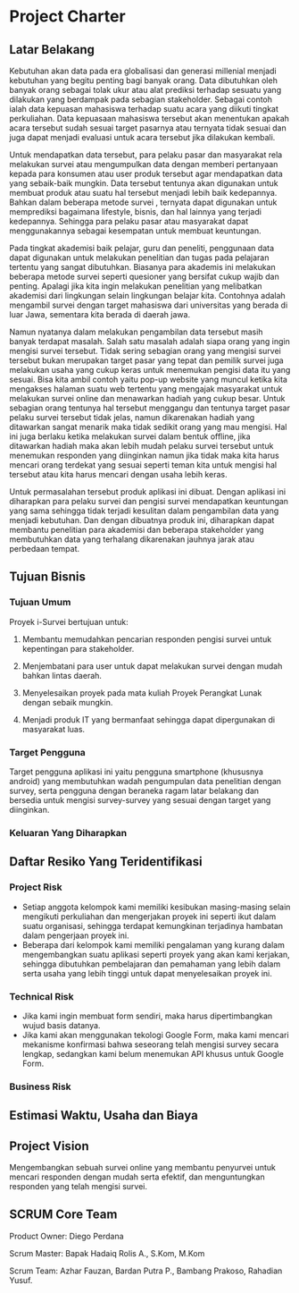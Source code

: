 Project Charter
===============

## Latar Belakang

Kebutuhan akan data pada era globalisasi dan generasi millenial menjadi kebutuhan yang begitu penting bagi banyak orang. Data dibutuhkan oleh banyak orang sebagai tolak ukur atau alat prediksi terhadap sesuatu yang dilakukan yang berdampak pada sebagian stakeholder. Sebagai contoh ialah data kepuasan mahasiswa terhadap suatu acara yang diikuti tingkat perkuliahan. Data kepuasaan mahasiswa tersebut akan menentukan apakah acara tersebut sudah sesuai target pasarnya atau ternyata tidak sesuai dan juga dapat menjadi evaluasi untuk acara tersebut jika dilakukan kembali.

Untuk mendapatkan data tersebut, para pelaku pasar dan masyarakat rela melakukan survei atau mengumpulkan data dengan memberi pertanyaan kepada para konsumen atau user produk tersebut agar mendapatkan data yang sebaik-baik mungkin. Data tersebut tentunya akan digunakan untuk membuat produk atau suatu hal tersebut menjadi lebih baik kedepannya. Bahkan dalam beberapa metode survei , ternyata dapat digunakan untuk memprediksi bagaimana lifestyle, bisnis, dan hal lainnya yang terjadi kedepannya. Sehingga para pelaku pasar atau masyarakat dapat menggunakannya sebagai kesempatan untuk membuat keuntungan.

Pada tingkat akademisi baik pelajar, guru dan peneliti, penggunaan data dapat digunakan untuk melakukan penelitian dan tugas pada pelajaran tertentu yang sangat dibutuhkan. Biasanya para akademis ini melakukan beberapa metode survei seperti quesioner yang bersifat cukup wajib dan penting. Apalagi jika kita ingin melakukan penelitian yang melibatkan akademisi dari lingkungan selain lingkungan belajar kita. Contohnya adalah mengambil survei dengan target mahasiswa dari universitas yang berada di luar Jawa, sementara kita berada di daerah jawa.

Namun nyatanya dalam melakukan pengambilan data tersebut masih banyak terdapat masalah. Salah satu masalah adalah siapa orang yang ingin mengisi survei tersebut. Tidak sering sebagian orang yang mengisi survei tersebut bukan merupakan target pasar yang tepat dan pemilik survei juga melakukan usaha yang cukup keras untuk menemukan pengisi data itu yang sesuai. Bisa kita ambil contoh yaitu pop-up website yang muncul ketika kita mengakses halaman suatu web tertentu yang mengajak masyarakat untuk melakukan survei online dan menawarkan hadiah yang cukup besar. Untuk sebagian orang tentunya hal tersebut menggangu dan tentunya target pasar pelaku survei tersebut tidak jelas, namun dikarenakan hadiah yang ditawarkan sangat menarik maka tidak sedikit orang yang mau mengisi. Hal ini juga berlaku ketika melakukan survei dalam bentuk offline, jika ditawarkan hadiah maka akan lebih mudah pelaku survei tersebut untuk menemukan responden yang diinginkan namun jika tidak maka kita harus mencari orang terdekat yang sesuai seperti teman kita untuk mengisi hal tersebut atau kita harus mencari dengan usaha lebih keras.

Untuk permasalahan tersebut produk aplikasi ini dibuat. Dengan aplikasi ini diharapkan para pelaku survei dan pengisi survei mendapatkan keuntungan yang sama sehingga tidak terjadi kesulitan dalam pengambilan data yang menjadi kebutuhan. Dan dengan dibuatnya produk ini, diharapkan dapat membantu penelitian para akademisi dan beberapa stakeholder yang membutuhkan data yang terhalang dikarenakan jauhnya jarak atau perbedaan tempat.


## Tujuan Bisnis

### Tujuan Umum

Proyek i-Survei bertujuan untuk:

1. Membantu memudahkan pencarian responden pengisi survei untuk kepentingan para stakeholder.

2. Menjembatani para user untuk dapat melakukan survei dengan mudah bahkan lintas daerah.

3. Menyelesaikan proyek pada mata kuliah Proyek Perangkat Lunak dengan sebaik mungkin.

4. Menjadi produk IT yang bermanfaat sehingga dapat dipergunakan di masyarakat luas. 

### Target Pengguna
Target pengguna aplikasi ini yaitu pengguna smartphone (khususnya android) yang membutuhkan wadah pengumpulan data penelitian dengan survey, serta pengguna dengan beraneka ragam latar belakang dan bersedia untuk mengisi survey-survey yang sesuai dengan target yang diinginkan.

### Keluaran Yang Diharapkan


## Daftar Resiko Yang Teridentifikasi

### Project Risk
* Setiap anggota kelompok kami memiliki kesibukan masing-masing selain mengikuti perkuliahan dan mengerjakan proyek ini seperti ikut dalam suatu organisasi, sehingga terdapat kemungkinan terjadinya hambatan dalam pengerjaan proyek ini.
* Beberapa dari kelompok kami memiliki pengalaman yang kurang dalam mengembangkan suatu aplikasi seperti proyek yang akan kami kerjakan, sehingga dibutuhkan pembelajaran dan pemahaman yang lebih dalam serta usaha yang lebih tinggi untuk dapat menyelesaikan proyek ini.

### Technical Risk
* Jika kami ingin membuat form sendiri, maka harus dipertimbangkan wujud basis datanya.
* Jika kami akan menggunakan tekologi Google Form, maka kami mencari mekanisme konfirmasi bahwa
  seseorang telah mengisi survey secara lengkap, sedangkan kami belum menemukan API khusus
  untuk Google Form.

### Business Risk



## Estimasi Waktu, Usaha dan Biaya


## Project Vision
Mengembangkan sebuah survei online yang membantu penyurvei untuk mencari responden dengan mudah serta efektif, dan menguntungkan responden yang telah mengisi survei.  

## SCRUM Core Team
Product Owner: Diego Perdana

Scrum Master: Bapak Hadaiq Rolis A., S.Kom, M.Kom

Scrum Team: Azhar Fauzan, Bardan Putra P., Bambang Prakoso, Rahadian Yusuf.


